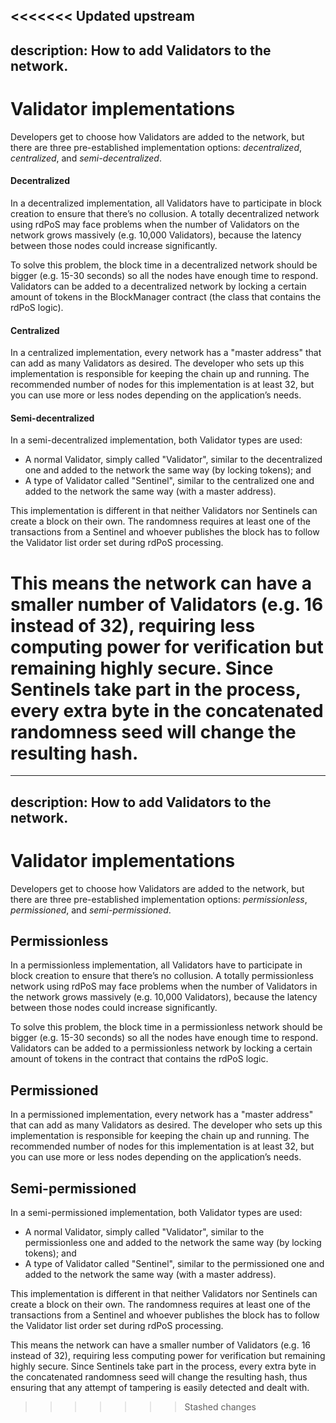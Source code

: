 <<<<<<< Updated upstream
---
description: How to add Validators to the network.
---

# Validator implementations

Developers get to choose how Validators are added to the network, but there are three pre-established implementation options: _decentralized_, _centralized_, and _semi-decentralized_.

#### Decentralized

In a decentralized implementation, all Validators have to participate in block creation to ensure that there’s no collusion. A totally decentralized network using rdPoS may face problems when the number of Validators on the network grows massively (e.g. 10,000 Validators), because the latency between those nodes could increase significantly.

To solve this problem, the block time in a decentralized network should be bigger (e.g. 15-30 seconds) so all the nodes have enough time to respond. Validators can be added to a decentralized network by locking a certain amount of tokens in the BlockManager contract (the class that contains the rdPoS logic).

#### Centralized

In a centralized implementation, every network has a "master address" that can add as many Validators as desired. The developer who sets up this implementation is responsible for keeping the chain up and running. The recommended number of nodes for this implementation is at least 32, but you can use more or less nodes depending on the application’s needs.

#### Semi-decentralized

In a semi-decentralized implementation, both Validator types are used:

* A normal Validator, simply called "Validator", similar to the decentralized one and added to the network the same way (by locking tokens); and
* A type of Validator called "Sentinel", similar to the centralized one and added to the network the same way (with a master address).

This implementation is different in that neither Validators nor Sentinels can create a block on their own. The randomness requires at least one of the transactions from a Sentinel and whoever publishes the block has to follow the Validator list order set during rdPoS processing.

This means the network can have a smaller number of Validators (e.g. 16 instead of 32), requiring less computing power for verification but remaining highly secure. Since Sentinels take part in the process, every extra byte in the concatenated randomness seed will change the resulting hash.
=======
---
description: How to add Validators to the network.
---

# Validator implementations

Developers get to choose how Validators are added to the network, but there are three pre-established implementation options: *permissionless*, *permissioned*, and *semi-permissioned*.

## Permissionless

In a permissionless implementation, all Validators have to participate in block creation to ensure that there’s no collusion. A totally permissionless network using rdPoS may face problems when the number of Validators in the network grows massively (e.g. 10,000 Validators), because the latency between those nodes could increase significantly.

To solve this problem, the block time in a permissionless network should be bigger (e.g. 15-30 seconds) so all the nodes have enough time to respond. Validators can be added to a permissionless network by locking a certain amount of tokens in the contract that contains the rdPoS logic.

## Permissioned

In a permissioned implementation, every network has a "master address" that can add as many Validators as desired. The developer who sets up this implementation is responsible for keeping the chain up and running. The recommended number of nodes for this implementation is at least 32, but you can use more or less nodes depending on the application’s needs.

## Semi-permissioned

In a semi-permissioned implementation, both Validator types are used:

* A normal Validator, simply called "Validator", similar to the permissionless one and added to the network the same way (by locking tokens); and
* A type of Validator called "Sentinel", similar to the permissioned one and added to the network the same way (with a master address).

This implementation is different in that neither Validators nor Sentinels can create a block on their own. The randomness requires at least one of the transactions from a Sentinel and whoever publishes the block has to follow the Validator list order set during rdPoS processing.

This means the network can have a smaller number of Validators (e.g. 16 instead of 32), requiring less computing power for verification but remaining highly secure. Since Sentinels take part in the process, every extra byte in the concatenated randomness seed will change the resulting hash, thus ensuring that any attempt of tampering is easily detected and dealt with.
>>>>>>> Stashed changes

